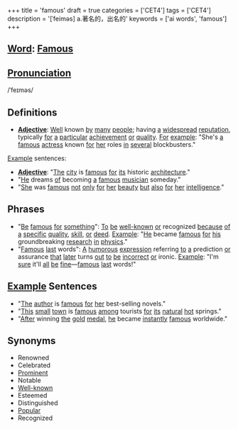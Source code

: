 +++
title = 'famous'
draft = true
categories = ['CET4']
tags = ['CET4']
description = '[ˈfeiməs] a.著名的，出名的'
keywords = ['ai words', 'famous']
+++

## [Word](/en/post/word/): [Famous](/en/post/famous/)

## [Pronunciation](/en/post/pronunciation/)
/ˈfeɪməs/

## Definitions
- **[Adjective](/en/post/adjective/)**: [Well](/en/post/well/) known [by](/en/post/by/) [many](/en/post/many/) [people](/en/post/people/); having [a](/en/post/a/) [widespread](/en/post/widespread/) [reputation](/en/post/reputation/), typically [for](/en/post/for/) [a](/en/post/a/) [particular](/en/post/particular/) [achievement](/en/post/achievement/) [or](/en/post/or/) [quality](/en/post/quality/). [For](/en/post/for/) [example](/en/post/example/): "She's [a](/en/post/a/) [famous](/en/post/famous/) [actress](/en/post/actress/) known [for](/en/post/for/) [her](/en/post/her/) roles [in](/en/post/in/) [several](/en/post/several/) blockbusters."

[Example](/en/post/example/) sentences:
- **[Adjective](/en/post/adjective/)**: "[The](/en/post/the/) [city](/en/post/city/) is [famous](/en/post/famous/) [for](/en/post/for/) [its](/en/post/its/) historic [architecture](/en/post/architecture/)."
- "[He](/en/post/he/) dreams [of](/en/post/of/) becoming [a](/en/post/a/) [famous](/en/post/famous/) [musician](/en/post/musician/) someday."
- "[She](/en/post/she/) was [famous](/en/post/famous/) [not](/en/post/not/) [only](/en/post/only/) [for](/en/post/for/) [her](/en/post/her/) [beauty](/en/post/beauty/) [but](/en/post/but/) [also](/en/post/also/) [for](/en/post/for/) [her](/en/post/her/) [intelligence](/en/post/intelligence/)."

## Phrases
- "[Be](/en/post/be/) [famous](/en/post/famous/) [for](/en/post/for/) [something](/en/post/something/)": [To](/en/post/to/) [be](/en/post/be/) [well-known](/en/post/well-known/) [or](/en/post/or/) recognized [because](/en/post/because/) [of](/en/post/of/) [a](/en/post/a/) [specific](/en/post/specific/) [quality](/en/post/quality/), [skill](/en/post/skill/), [or](/en/post/or/) [deed](/en/post/deed/). [Example](/en/post/example/): "[He](/en/post/he/) became [famous](/en/post/famous/) [for](/en/post/for/) [his](/en/post/his/) groundbreaking [research](/en/post/research/) [in](/en/post/in/) [physics](/en/post/physics/)."
- "[Famous](/en/post/famous/) [last](/en/post/last/) words": [A](/en/post/a/) [humorous](/en/post/humorous/) [expression](/en/post/expression/) referring [to](/en/post/to/) [a](/en/post/a/) prediction [or](/en/post/or/) assurance [that](/en/post/that/) [later](/en/post/later/) turns [out](/en/post/out/) [to](/en/post/to/) [be](/en/post/be/) [incorrect](/en/post/incorrect/) [or](/en/post/or/) ironic. [Example](/en/post/example/): "I'm [sure](/en/post/sure/) it'll [all](/en/post/all/) [be](/en/post/be/) [fine](/en/post/fine/)—[famous](/en/post/famous/) [last](/en/post/last/) words!"

## [Example](/en/post/example/) Sentences
- "[The](/en/post/the/) [author](/en/post/author/) is [famous](/en/post/famous/) [for](/en/post/for/) [her](/en/post/her/) best-selling novels."
- "[This](/en/post/this/) [small](/en/post/small/) [town](/en/post/town/) is [famous](/en/post/famous/) [among](/en/post/among/) tourists [for](/en/post/for/) [its](/en/post/its/) [natural](/en/post/natural/) [hot](/en/post/hot/) springs."
- "[After](/en/post/after/) winning [the](/en/post/the/) [gold](/en/post/gold/) [medal](/en/post/medal/), [he](/en/post/he/) became [instantly](/en/post/instantly/) [famous](/en/post/famous/) worldwide."

## Synonyms
- Renowned
- Celebrated
- [Prominent](/en/post/prominent/)
- Notable
- [Well-known](/en/post/well-known/)
- Esteemed
- Distinguished
- [Popular](/en/post/popular/)
- Recognized
